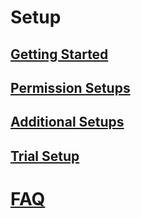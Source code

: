 # Setup

## [Getting Started](getting-started.md)

## [Permission Setups](permission-setups.md)

## [Additional Setups](additional-setups.md)

## [Trial Setup](trial-setup.md)

<!--
## [Credit Card Setup](credit-card-setup.md)

## [Merchant Setup](merchant-setup.md)

## [Terminals](terminal-setup.md)

## [Job Queue Setup](job-queue-setup.md)

# How To

## [Credit Card Customers](how-to-credit-card-customers.md)

## [Enter new Credit Cards](how-to-enter-new-credit-cards.md)

## [Sales Order Processing](how-to-sales-order-processing.md)

## [Pay Posted Invoices](how-to-pay-posted-invoices.md)

## [Payment on Account](how-to-payment-on-account.md)

## [Credit Card Refunds](how-to-credit-card-refunds.md)

## [Using Terminals](how-to-using-terminals.md)

## [Customize Notifications](how-to-customize-notifications.md)

## [Product Tour](how-to-product-tour.md)

# Pages

## [Authorize or Charge Credit Card](page-authorize-credit-card.md)

## [Credit Card Types](page-credit-card-types.md)

## [Enter Security Code](page-enter-security-code.md)

## [Transaction Entries](page-transaction-entries.md)

# Reports

# Developer

## [Credit Card API](credit-card-api.md)
-->

# [FAQ](faq-index.md)
